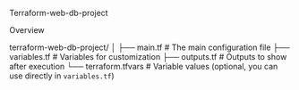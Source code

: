 Terraform-web-db-project 

Overview

terraform-web-db-project/
│
├── main.tf              # The main configuration file
├── variables.tf         # Variables for customization
├── outputs.tf           # Outputs to show after execution
└── terraform.tfvars     # Variable values (optional, you can use directly in `variables.tf`)